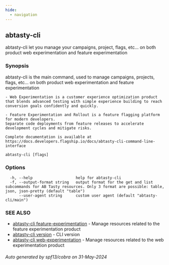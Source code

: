 ```yaml
---
hide:
  - navigation
---
```

## abtasty-cli

abtasty-cli let you manage your campaigns, project, flags, etc... on both product web experimentation and feature experimentation

### Synopsis

abtasty-cli is the main command, used to manage campaigns, projects, flags, etc... on both product web experimentation and feature experimentation
	
	- Web Experimentation is a customer experience optimization product that blends advanced testing with simple experience building to reach conversion goals confidently and quickly.

	- Feature Experimentation and Rollout is a feature flagging platform for modern developers. 
	Separate code deployments from feature releases to accelerate development cycles and mitigate risks.
	
	Complete documentation is available at https://docs.developers.flagship.io/docs/abtasty-cli-command-line-interface

```
abtasty-cli [flags]
```

### Options

```
  -h, --help                   help for abtasty-cli
  -f, --output-format string   output format for the get and list subcommands for AB Tasty resources. Only 3 format are possible: table, json, json-pretty (default "table")
      --user-agent string      custom user agent (default "abtasty-cli/main")
```

### SEE ALSO

* [abtasty-cli feature-experimentation](abtasty-cli_feature-experimentation.md)	 - Manage resources related to the feature experimentation product
* [abtasty-cli version](abtasty-cli_version.md)	 - CLI version
* [abtasty-cli web-experimentation](abtasty-cli_web-experimentation.md)	 - Manage resources related to the web experimentation product

###### Auto generated by spf13/cobra on 31-May-2024
